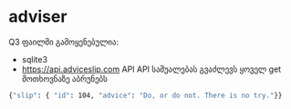 # adviser
Q3 ფაილში გამოყენებულია:
* sqlite3
* <https://api.adviceslip.com> API
API საშუალებას გვაძლევს ყოველ get მოთხოვნაზე აბრუნებს
```bash
{"slip": { "id": 104, "advice": "Do, or do not. There is no try."}}
